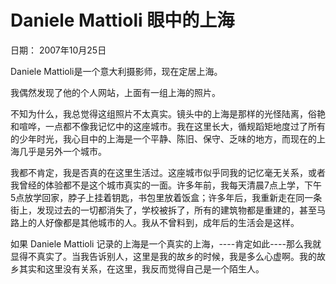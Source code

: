 # Daniele Mattioli 眼中的上海

日期： 2007年10月25日

Daniele Mattioli是一个意大利摄影师，现在定居上海。

我偶然发现了他的个人网站，上面有一组上海的照片。

不知为什么，我总觉得这组照片不太真实。镜头中的上海是那样的光怪陆离，俗艳和喧哗，一点都不像我记忆中的这座城市。我在这里长大，循规蹈矩地度过了所有的少年时光，我心目中的上海是一个平静、陈旧、保守、乏味的地方，而现在的上海几乎是另外一个城市。

我都不肯定，我是否真的在这里生活过。这座城市似乎同我的记忆毫无关系，或者我曾经的体验都不是这个城市真实的一面。许多年前，我每天清晨7点上学，下午5点放学回家，脖子上挂着钥匙，书包里放着饭盒；许多年后，我重新走在同一条街上，发现过去的一切都消失了，学校被拆了，所有的建筑物都是重建的，甚至马路上的人好像都是其他城市的人。我从不曾料到，成年后的生活会是这样。

如果 Daniele Mattioli 记录的上海是一个真实的上海，----肯定如此----那么我就显得不真实了。当我告诉别人，这里是我的故乡的时候，我是多么心虚啊。我的故乡其实和这里没有关系，在这里，我反而觉得自己是一个陌生人。

